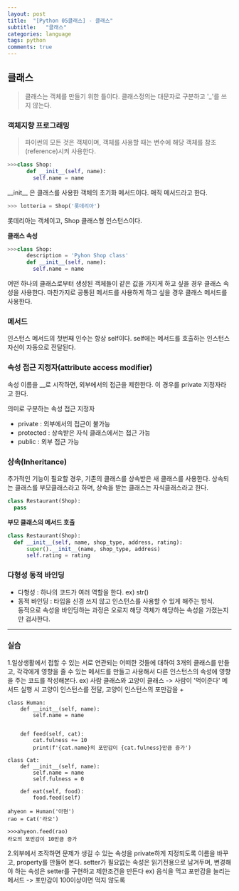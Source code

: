 ```yaml
---
layout: post
title:  "[Python 05클래스] - 클래스"
subtitle:   "클래스"
categories: language
tags: python
comments: true
---
```

## 클래스
> 클래스는 객체를 만들기 위한 틀이다.
클래스정의는 대문자로 구분하고 '\_'를 쓰지 않는다.

### 객체지향 프로그래밍
>파이썬의 모든 것은 객체이며, 객체를 사용할 때는 변수에 해당 객체를 참조(reference)시켜 사용한다.

```python
>>>class Shop:
      def __init__(self, name):
        self.name = name
```
\_\_init\_\_ 은 클래스를 사용한 객체의 초기화 메서드이다. 매직 메서드라고 한다.


```python
>>> lotteria = Shop('롯데리아')
```

롯데리아는 객체이고, Shop 클래스형 인스턴스이다.


**클래스 속성**

```python
>>>class Shop:
      description = 'Pyhon Shop class'
      def __init__(self, name):
        self.name = name
```

어떤 하나의 클래스로부터 생성된 객체들이 같은 값을 가지게 하고 싶을 경우 클래스 속성을 사용한다.
마찬가지로 공통된 메서드를 사용하게 하고 싶을 경우 클래스 메서드를 사용한다.

### 메서드
인스턴스 메서드의 첫번째 인수는 항상 self이다. self에는 메서드를 호출하는 인스턴스 자신이 자동으로 전달된다.

### 속성 접근 지정자(attribute access modifier)
속성 이름을 \_\_로 시작하면, 외부에서의 접근을 제한한다. 이 경우를 private 지정자라고 한다.

의미로 구분하는 속성 접근 지정자
* private : 외부에서의 접근이 불가능
* protected : 상속받은 자식 클래스에서는 접근 가능
* public : 외부 접근 가능

### 상속(Inheritance)
추가적인 기능이 필요할 경우, 기존의 클래스를 상속받은 새 클래스를 사용한다.
상속되는 클래스를 부모클래스라고 하며, 상속을 받는 클래스는 자식클래스라고 한다.

```python
class Restaurant(Shop):
  pass
```

**부모 클래스의 메서드 호출**

```python
class Restaurant(Shop):
  def __init__(self, name, shop_type, address, rating):
      super().__init__(name, shop_type, address)
      self.rating = rating
```

### 다형성 동적 바인딩
* 다형성 : 하나의 코드가 여러 역할을 한다. ex) str()
* 동적 바인딩 : 타입을 신경 쓰지 않고 인스턴스를 사용할 수 있게 해주는 방식.  
            동적으로 속성을 바인딩하는 과정은 오로지 해당 객체가 해당하는 속성을 가졌는지만 검사한다.

---
### 실습
1.일상생활에서 접할 수 있는 서로 연관되는 어떠한 것들에 대하여 3개의 클래스를 만들고, 각각에게 영향을 줄 수 있는 메서드를 만들고 사용해서 다른 인스턴스의 속성에 영향을 주는 코드를 작성해본다.
ex) 사람 클래스와 고양이 클래스 -> 사람이 '먹이준다' 메서드 실행 시 고양이 인스턴스를 전달, 고양이 인스턴스의 포만감을 +

```
class Human:
    def __init__(self, name):
        self.name = name


    def feed(self, cat):
        cat.fulness += 10
        print(f'{cat.name}의 포만감이 {cat.fulness}만큼 증가')

class Cat:
    def __init__(self, name):
        self.name = name
        self.fulness = 0

    def eat(self, food):
        food.feed(self)
```

```
ahyeon = Human('아현')
rao = Cat('라오')
```

```
>>>ahyeon.feed(rao)
라오의 포만감이 10만큼 증가
```

2.외부에서 조작하면 문제가 생길 수 있는 속성을 private하게 지정되도록 이름을 바꾸고, property를 만들어 본다. setter가 필요없는 속성은 읽기전용으로 남겨두며, 변경해야 하는 속성은 setter를 구현하고 제한조건을 만든다
ex) 음식을 먹고 포만감을 늘리는 메서드 -> 포만감이 100이상이면 먹지 않도록

```

```
